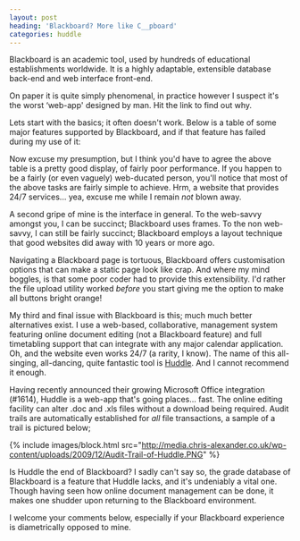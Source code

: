 ```yaml
---
layout: post
heading: 'Blackboard? More like C__pboard'
categories: huddle
---
```


Blackboard is an academic tool, used by hundreds of educational establishments worldwide. It is a highly adaptable, extensible database back-end and web interface front-end.

On paper it is quite simply phenomenal, in practice however I suspect it's the worst ‘web-app' designed by man. Hit the link to find out why.

Lets start with the basics; it often doesn't work. Below is a table of some major features supported by Blackboard, and if that feature has failed during my use of it:

Now excuse my presumption, but I think you'd have to agree the above table is a pretty good display, of fairly poor performance. If you happen to be a fairly (or even vaguely) web-ducated person, you'll notice that most of the above tasks are fairly simple to achieve. Hrm, a website that provides 24/7 services... yea, excuse me while I remain *not* blown away.

A second gripe of mine is the interface in general. To the web-savvy amongst you, I can be succinct; Blackboard uses frames. To the non web-savvy, I can still be fairly succinct; Blackboard employs a layout technique that good websites did away with 10 years or more ago.

Navigating a Blackboard page is tortuous, Blackboard offers customisation options that can make a static page look like crap. And where my mind boggles, is that some poor coder had to provide this extensibility. I'd rather the file upload utility worked *before* you start giving me the option to make all buttons bright orange!

My third and final issue with Blackboard is this; much much better alternatives exist. I use a web-based, collaborative, management system featuring online document editing (not a Blackboard feature) and full timetabling support that can integrate with any major calendar application. Oh, and the website even works 24/7 (a rarity, I know). The name of this all-singing, all-dancing, quite fantastic tool is [Huddle](http://www.jdoqocy.com/click-3731164-10712079). And I cannot recommend it enough.

Having recently announced their growing Microsoft Office integration (#1614), Huddle is a web-app that's going places... fast. The online editing facility can alter .doc and .xls files without a download being required. Audit trails are automatically established for *all* file transactions, a sample of a trail is pictured below;

{% include images/block.html src="http://media.chris-alexander.co.uk/wp-content/uploads/2009/12/Audit-Trail-of-Huddle.PNG" %}

Is Huddle the end of Blackboard? I sadly can't say so, the grade database of Blackboard is a feature that Huddle lacks, and it's undeniably a vital one. Though having seen how online document management can be done, it makes one shudder upon returning to the Blackboard environment.

I welcome your comments below, especially if your Blackboard experience is diametrically opposed to mine. 

